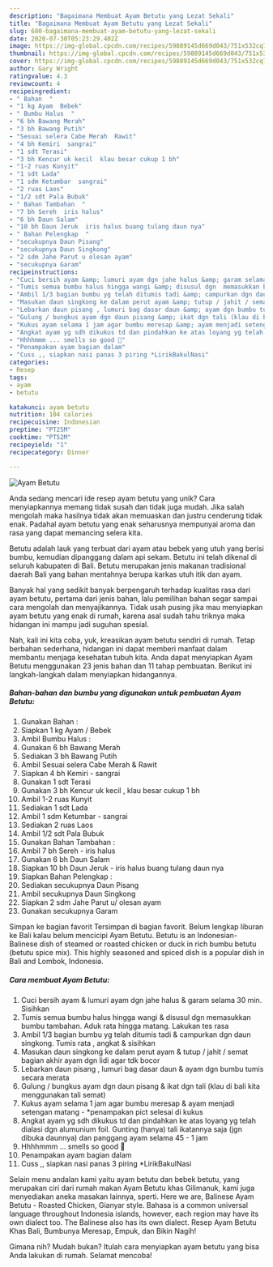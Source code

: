 ```yaml
---
description: "Bagaimana Membuat Ayam Betutu yang Lezat Sekali"
title: "Bagaimana Membuat Ayam Betutu yang Lezat Sekali"
slug: 680-bagaimana-membuat-ayam-betutu-yang-lezat-sekali
date: 2020-07-30T05:23:29.402Z
image: https://img-global.cpcdn.com/recipes/59889145d669d043/751x532cq70/ayam-betutu-foto-resep-utama.jpg
thumbnail: https://img-global.cpcdn.com/recipes/59889145d669d043/751x532cq70/ayam-betutu-foto-resep-utama.jpg
cover: https://img-global.cpcdn.com/recipes/59889145d669d043/751x532cq70/ayam-betutu-foto-resep-utama.jpg
author: Gary Wright
ratingvalue: 4.3
reviewcount: 4
recipeingredient:
- " Bahan  "
- "1 kg Ayam  Bebek"
- " Bumbu Halus  "
- "6 bh Bawang Merah"
- "3 bh Bawang Putih"
- "Sesuai selera Cabe Merah  Rawit"
- "4 bh Kemiri  sangrai"
- "1 sdt Terasi"
- "3 bh Kencur uk kecil  klau besar cukup 1 bh"
- "1-2 ruas Kunyit"
- "1 sdt Lada"
- "1 sdm Ketumbar  sangrai"
- "2 ruas Laos"
- "1/2 sdt Pala Bubuk"
- " Bahan Tambahan  "
- "7 bh Sereh  iris halus"
- "6 bh Daun Salam"
- "10 bh Daun Jeruk  iris halus buang tulang daun nya"
- " Bahan Pelengkap  "
- "secukupnya Daun Pisang"
- "secukupnya Daun Singkong"
- "2 sdm Jahe Parut u olesan ayam"
- "secukupnya Garam"
recipeinstructions:
- "Cuci bersih ayam &amp; lumuri ayam dgn jahe halus &amp; garam selama 30 min. Sisihkan"
- "Tumis semua bumbu halus hingga wangi &amp; disusul dgn  memasukkan bumbu tambahan. Aduk rata hingga matang. Lakukan tes rasa"
- "Ambil 1/3 bagian bumbu yg telah ditumis tadi &amp; campurkan dgn daun singkong. Tumis rata , angkat &amp; sisihkan"
- "Masukan daun singkong ke dalam perut ayam &amp; tutup / jahit / semat bagian akhir ayam dgn lidi agar tdk bocor"
- "Lebarkan daun pisang , lumuri bag dasar daun &amp; ayam dgn bumbu tumis secara merata"
- "Gulung / bungkus ayam dgn daun pisang &amp; ikat dgn tali (klau di bali kita menggunakan tali semat)"
- "Kukus ayam selama 1 jam agar bumbu meresap &amp; ayam menjadi setengan matang  *penampakan pict selesai di kukus"
- "Angkat ayam yg sdh dikukus td dan pindahkan ke atas loyang yg telah dialasi dgn alumunium foil. Gunting (hanya) tali ikatannya saja (jgn dibuka daunnya) dan panggang ayam selama 45 - 1 jam"
- "Hhhhmmm ... smells so good 🍴"
- "Penampakan ayam bagian dalam"
- "Cuss ,, siapkan nasi panas 3 piring *LirikBakulNasi"
categories:
- Resep
tags:
- ayam
- betutu

katakunci: ayam betutu 
nutrition: 104 calories
recipecuisine: Indonesian
preptime: "PT25M"
cooktime: "PT52M"
recipeyield: "1"
recipecategory: Dinner

---
```



![Ayam Betutu](https://img-global.cpcdn.com/recipes/59889145d669d043/751x532cq70/ayam-betutu-foto-resep-utama.jpg)

Anda sedang mencari ide resep ayam betutu yang unik? Cara menyiapkannya memang tidak susah dan tidak juga mudah. Jika salah mengolah maka hasilnya tidak akan memuaskan dan justru cenderung tidak enak. Padahal ayam betutu yang enak seharusnya mempunyai aroma dan rasa yang dapat memancing selera kita.

Betutu adalah lauk yang terbuat dari ayam atau bebek yang utuh yang berisi bumbu, kemudian dipanggang dalam api sekam. Betutu ini telah dikenal di seluruh kabupaten di Bali. Betutu merupakan jenis makanan tradisional daerah Bali yang bahan mentahnya berupa karkas utuh itik dan ayam.

Banyak hal yang sedikit banyak berpengaruh terhadap kualitas rasa dari ayam betutu, pertama dari jenis bahan, lalu pemilihan bahan segar sampai cara mengolah dan menyajikannya. Tidak usah pusing jika mau menyiapkan ayam betutu yang enak di rumah, karena asal sudah tahu triknya maka hidangan ini mampu jadi suguhan spesial.


Nah, kali ini kita coba, yuk, kreasikan ayam betutu sendiri di rumah. Tetap berbahan sederhana, hidangan ini dapat memberi manfaat dalam membantu menjaga kesehatan tubuh kita. Anda dapat menyiapkan Ayam Betutu menggunakan 23 jenis bahan dan 11 tahap pembuatan. Berikut ini langkah-langkah dalam menyiapkan hidangannya.

<!--inarticleads1-->

##### Bahan-bahan dan bumbu yang digunakan untuk pembuatan Ayam Betutu:

1. Gunakan  Bahan  :
1. Siapkan 1 kg Ayam / Bebek
1. Ambil  Bumbu Halus  :
1. Gunakan 6 bh Bawang Merah
1. Sediakan 3 bh Bawang Putih
1. Ambil Sesuai selera Cabe Merah &amp; Rawit
1. Siapkan 4 bh Kemiri - sangrai
1. Gunakan 1 sdt Terasi
1. Gunakan 3 bh Kencur uk kecil , klau besar cukup 1 bh
1. Ambil 1-2 ruas Kunyit
1. Sediakan 1 sdt Lada
1. Ambil 1 sdm Ketumbar - sangrai
1. Sediakan 2 ruas Laos
1. Ambil 1/2 sdt Pala Bubuk
1. Gunakan  Bahan Tambahan  :
1. Ambil 7 bh Sereh - iris halus
1. Gunakan 6 bh Daun Salam
1. Siapkan 10 bh Daun Jeruk - iris halus buang tulang daun nya
1. Siapkan  Bahan Pelengkap  :
1. Sediakan secukupnya Daun Pisang
1. Ambil secukupnya Daun Singkong
1. Siapkan 2 sdm Jahe Parut u/ olesan ayam
1. Gunakan secukupnya Garam


Simpan ke bagian favorit Tersimpan di bagian favorit. Belum lengkap liburan ke Bali kalau belum mencicipi Ayam Betutu. Betutu is an Indonesian-Balinese dish of steamed or roasted chicken or duck in rich bumbu betutu (betutu spice mix). This highly seasoned and spiced dish is a popular dish in Bali and Lombok, Indonesia. 

<!--inarticleads2-->

##### Cara membuat Ayam Betutu:

1. Cuci bersih ayam &amp; lumuri ayam dgn jahe halus &amp; garam selama 30 min. Sisihkan
1. Tumis semua bumbu halus hingga wangi &amp; disusul dgn  memasukkan bumbu tambahan. Aduk rata hingga matang. Lakukan tes rasa
1. Ambil 1/3 bagian bumbu yg telah ditumis tadi &amp; campurkan dgn daun singkong. Tumis rata , angkat &amp; sisihkan
1. Masukan daun singkong ke dalam perut ayam &amp; tutup / jahit / semat bagian akhir ayam dgn lidi agar tdk bocor
1. Lebarkan daun pisang , lumuri bag dasar daun &amp; ayam dgn bumbu tumis secara merata
1. Gulung / bungkus ayam dgn daun pisang &amp; ikat dgn tali (klau di bali kita menggunakan tali semat)
1. Kukus ayam selama 1 jam agar bumbu meresap &amp; ayam menjadi setengan matang  - *penampakan pict selesai di kukus
1. Angkat ayam yg sdh dikukus td dan pindahkan ke atas loyang yg telah dialasi dgn alumunium foil. Gunting (hanya) tali ikatannya saja (jgn dibuka daunnya) dan panggang ayam selama 45 - 1 jam
1. Hhhhmmm ... smells so good 🍴
1. Penampakan ayam bagian dalam
1. Cuss ,, siapkan nasi panas 3 piring *LirikBakulNasi


Selain menu andalan kami yaitu ayam betutu dan bebek betutu, yang merupakan ciri dari rumah makan Ayam Betutu khas Gilimanuk, kami juga menyediakan aneka masakan lainnya, sperti. Here we are, Balinese Ayam Betutu - Roasted Chicken, Gianyar style. Bahasa is a common universal language throughout Indonesia islands, however, each region may have its own dialect too. The Balinese also has its own dialect. Resep Ayam Betutu Khas Bali, Bumbunya Meresap, Empuk, dan Bikin Nagih! 

Gimana nih? Mudah bukan? Itulah cara menyiapkan ayam betutu yang bisa Anda lakukan di rumah. Selamat mencoba!

